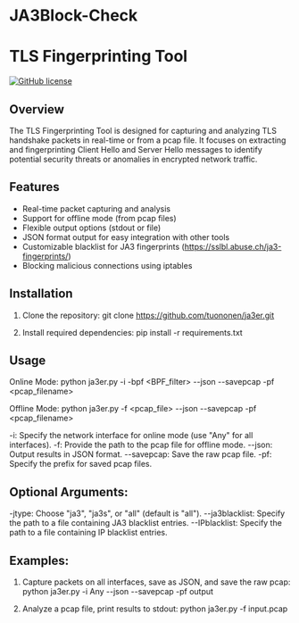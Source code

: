 # JA3Block-Check
# TLS Fingerprinting Tool

[![GitHub license](https://img.shields.io/badge/license-MIT-blue.svg)](https://github.com/tuononen/ja3er/blob/main/LICENSE)

## Overview

The TLS Fingerprinting Tool is designed for capturing and analyzing TLS handshake packets in real-time or from a pcap file. It focuses on extracting and fingerprinting Client Hello and Server Hello messages to identify potential security threats or anomalies in encrypted network traffic.

## Features

- Real-time packet capturing and analysis
- Support for offline mode (from pcap files)
- Flexible output options (stdout or file)
- JSON format output for easy integration with other tools
- Customizable blacklist for JA3 fingerprints (https://sslbl.abuse.ch/ja3-fingerprints/)
- Blocking malicious connections using iptables

## Installation

1. Clone the repository:
   git clone https://github.com/tuononen/ja3er.git

2. Install required dependencies:
   pip install -r requirements.txt

## Usage
Online Mode:
python ja3er.py -i <interface> -bpf <BPF_filter> --json --savepcap -pf <pcap_filename>

Offline Mode:
python ja3er.py -f <pcap_file> --json --savepcap -pf <pcap_filename>

-i: Specify the network interface for online mode (use "Any" for all interfaces).
-f: Provide the path to the pcap file for offline mode.
--json: Output results in JSON format.
--savepcap: Save the raw pcap file.
-pf: Specify the prefix for saved pcap files.

## Optional Arguments:

-jtype: Choose "ja3", "ja3s", or "all" (default is "all").
--ja3blacklist: Specify the path to a file containing JA3 blacklist entries.
--IPblacklist: Specify the path to a file containing IP blacklist entries.

## Examples:

1. Capture packets on all interfaces, save as JSON, and save the raw pcap:
    python ja3er.py -i Any --json --savepcap -pf output
   
2. Analyze a pcap file, print results to stdout:
   python ja3er.py -f input.pcap











